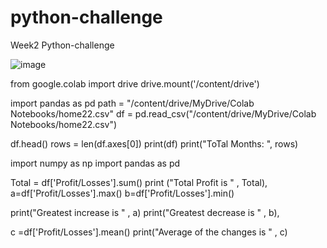 # python-challenge
Week2 Python-challenge

![image]("C:\Users\dolly\OneDrive\桌面\Git\Q66.png")


from google.colab import drive
drive.mount('/content/drive')

import pandas as pd
path = "/content/drive/MyDrive/Colab Notebooks/home22.csv"
df = pd.read_csv("/content/drive/MyDrive/Colab Notebooks/home22.csv") 


df.head()
rows = len(df.axes[0])
print(df)
print("ToTal Months: ", rows)

import numpy as np
import pandas as pd




Total = df['Profit/Losses'].sum()
print ("Total Profit is " , Total),
a=df['Profit/Losses'].max()
b=df['Profit/Losses'].min()

print("Greatest increase is " , a)
print("Greatest decrease is " , b),

c =df['Profit/Losses'].mean()
print("Average of the changes is " , c)
